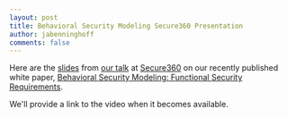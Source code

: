 ```yaml
---
layout: post
title: Behavioral Security Modeling Secure360 Presentation
author: jabenninghoff
comments: false
---
```

Here are the
[slides](/assets/bsm-fsr-secure360-20120508.pdf) from
[our talk](https://web.archive.org/web/20120608025300/http://secure360.org/attendees/workshop-descriptions/#BSM)
at [Secure360](https://secure360.org/) on our recently published white
paper, [Behavioral Security Modeling: Functional Security Requirements](URL).

We'll provide a link to the video when it becomes available.

